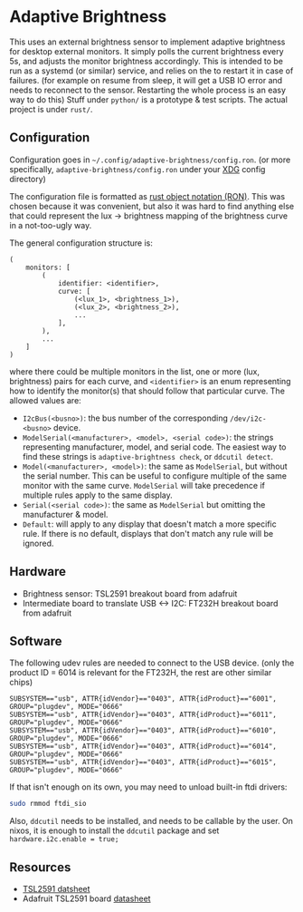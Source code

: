Adaptive Brightness
===================
This uses an external brightness sensor to implement adaptive brightness for desktop external monitors. It simply polls the current brightness every 5s, and adjusts the monitor brightness accordingly. This is intended to be run as a systemd (or similar) service, and relies on the to restart it in case of failures. (for example on resume from sleep, it will get a USB IO error and needs to reconnect to the sensor. Restarting the whole process is an easy way to do this) Stuff under `python/` is a prototype & test scripts. The actual project is under `rust/`.

Configuration
-------------
Configuration goes in `~/.config/adaptive-brightness/config.ron`. (or more specifically, `adaptive-brightness/config.ron` under your [XDG](https://specifications.freedesktop.org/basedir-spec/latest/) config directory)

The configuration file is formatted as [rust object notation (RON)](https://docs.rs/ron/latest/ron/). This was chosen because it was convenient, but also it was hard to find anything else that could represent the lux -> brightness mapping of the brightness curve in a not-too-ugly way.

The general configuration structure is:
```
(
    monitors: [
        (
            identifier: <identifier>,
            curve: [
                (<lux_1>, <brightness_1>),
                (<lux_2>, <brightness_2>),
                ...
            ],
        ),
        ...
    ]
)
```
where there could be multiple monitors in the list, one or more (lux, brightness) pairs for each curve, and `<identifier>` is an enum representing how to identify the monitor(s) that should follow that particular curve. The allowed values are:
- `I2cBus(<busno>)`: the bus number of the corresponding `/dev/i2c-<busno>` device.
- `ModelSerial(<manufacturer>, <model>, <serial code>)`: the strings representing manufacturer, model, and serial code. The easiest way to find these strings is `adaptive-brightness check`, or `ddcutil detect`.
- `Model(<manufacturer>, <model>)`: the same as `ModelSerial`, but without the serial number. This can be useful to configure multiple of the same monitor with the same curve. `ModelSerial` will take precedence if multiple rules apply to the same display.
- `Serial(<serial code>)`: the same as `ModelSerial` but omitting the manufacturer & model.
- `Default`: will apply to any display that doesn't match a more specific rule. If there is no default, displays that don't match any rule will be ignored.

Hardware
--------
- Brightness sensor: TSL2591 breakout board from adafruit
- Intermediate board to translate USB <-> I2C: FT232H breakout board from adafruit


Software
--------
The following udev rules are needed to connect to the USB device. (only the product ID = 6014 is relevant for the FT232H, the rest are other similar chips)
```
SUBSYSTEM=="usb", ATTR{idVendor}=="0403", ATTR{idProduct}=="6001", GROUP="plugdev", MODE="0666"
SUBSYSTEM=="usb", ATTR{idVendor}=="0403", ATTR{idProduct}=="6011", GROUP="plugdev", MODE="0666"
SUBSYSTEM=="usb", ATTR{idVendor}=="0403", ATTR{idProduct}=="6010", GROUP="plugdev", MODE="0666"
SUBSYSTEM=="usb", ATTR{idVendor}=="0403", ATTR{idProduct}=="6014", GROUP="plugdev", MODE="0666"
SUBSYSTEM=="usb", ATTR{idVendor}=="0403", ATTR{idProduct}=="6015", GROUP="plugdev", MODE="0666"
```

If that isn't enough on its own, you may need to unload built-in ftdi drivers:
```sh
sudo rmmod ftdi_sio
```

Also, `ddcutil` needs to be installed, and needs to be callable by the user. On nixos, it is enough to install the `ddcutil` package and set `hardware.i2c.enable = true;`


Resources
---------
- [TSL2591 datsheet](https://cdn-shop.adafruit.com/datasheets/TSL25911_Datasheet_EN_v1.pdf)
- Adafruit TSL2591 board [datasheet](https://cdn-learn.adafruit.com/downloads/pdf/adafruit-tsl2591.pdf)
